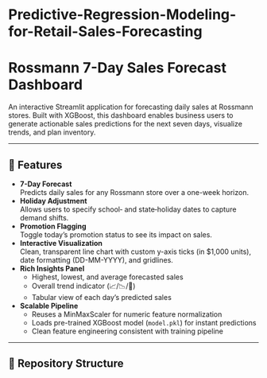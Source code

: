 # Predictive-Regression-Modeling-for-Retail-Sales-Forecasting
# Rossmann 7-Day Sales Forecast Dashboard

An interactive Streamlit application for forecasting daily sales at Rossmann stores. Built with XGBoost, this dashboard enables business users to generate actionable sales predictions for the next seven days, visualize trends, and plan inventory.

---

## 🚀 Features

- **7-Day Forecast**  
  Predicts daily sales for any Rossmann store over a one-week horizon.
- **Holiday Adjustment**  
  Allows users to specify school‐ and state‐holiday dates to capture demand shifts.
- **Promotion Flagging**  
  Toggle today’s promotion status to see its impact on sales.
- **Interactive Visualization**  
  Clean, transparent line chart with custom y-axis ticks (in \$1,000 units), date formatting (DD-MM-YYYY), and gridlines.
- **Rich Insights Panel**  
  - Highest, lowest, and average forecasted sales  
  - Overall trend indicator (📈/📉/🔁)  
  - Tabular view of each day’s predicted sales  
- **Scalable Pipeline**  
  - Reuses a MinMaxScaler for numeric feature normalization  
  - Loads pre-trained XGBoost model (`model.pkl`) for instant predictions  
  - Clean feature engineering consistent with training pipeline  

---

## 📁 Repository Structure
